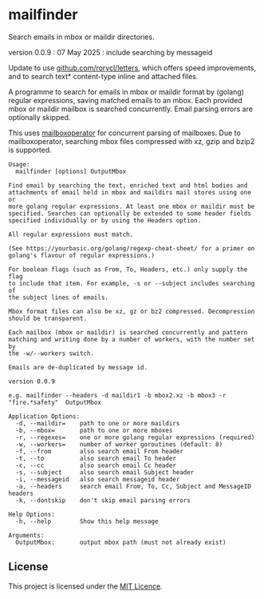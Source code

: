 # mailfinder
Search emails in mbox or maildir directories.

version 0.0.9 : 07 May 2025 : include searching by messageid

Update to use
[github.com/rorycl/letters](https://github.com/rorycl/letters), which
offers speed improvements, and to search text* content-type inline and
attached files.

A programme to search for emails in mbox or maildir format by (golang)
regular expressions, saving matched emails to an mbox. Each provided
mbox or maildir mailbox is searched concurrently. Email parsing errors
are optionally skipped.

This uses [mailboxoperator](https://github.com/rorycl/mailboxoperator)
for concurrent parsing of mailboxes. Due to mailboxoperator, searching
mbox files compressed with xz, gzip and bzip2 is supported.

```
Usage:
  mailfinder [options] OutputMbox

Find email by searching the text, enriched text and html bodies and
attachments of email held in mbox and maildirs mail stores using one or
more golang regular expressions. At least one mbox or maildir must be
specified. Searches can optionally be extended to some header fields
specified individually or by using the Headers option.

All regular expressions must match.

(See https://yourbasic.org/golang/regexp-cheat-sheet/ for a primer on
golang's flavour of regular expressions.)

For boolean flags (such as From, To, Headers, etc.) only supply the flag
to include that item. For example, -s or --subject includes searching of
the subject lines of emails.

Mbox format files can also be xz, gz or bz2 compressed. Decompression
should be transparent.

Each mailbox (mbox or maildir) is searched concurrently and pattern
matching and writing done by a number of workers, with the number set by
the -w/--workers switch.

Emails are de-duplicated by message id.

version 0.0.9

e.g. mailfinder --headers -d maildir1 -b mbox2.xz -b mbox3 -r "fire.*safety"  OutputMbox

Application Options:
  -d, --maildir=    path to one or more maildirs
  -b, --mbox=       path to one or more mboxes
  -r, --regexes=    one or more golang regular expressions (required)
  -w, --workers=    number of worker goroutines (default: 8)
  -f, --from        also search email From header
  -t, --to          also search email To header
  -c, --cc          also search email Cc header
  -s, --subject     also search email Subject header
  -i, --messageid   also search messageid header
  -a, --headers     search email From, To, Cc, Subject and MessageID headers
  -k, --dontskip    don't skip email parsing errors

Help Options:
  -h, --help        Show this help message

Arguments:
  OutputMbox:       output mbox path (must not already exist)

```

## License

This project is licensed under the [MIT Licence](LICENCE).
